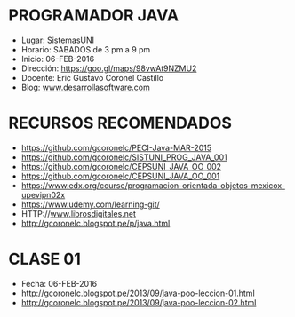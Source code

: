 # PROGRAMADOR JAVA

- Lugar: SistemasUNI
- Horario: SABADOS de 3 pm a 9 pm
- Inicio: 06-FEB-2016
- Dirección: https://goo.gl/maps/98vwAt9NZMU2
- Docente: Eric Gustavo Coronel Castillo
- Blog: www.desarrollasoftware.com


# RECURSOS RECOMENDADOS

- https://github.com/gcoronelc/PECI-Java-MAR-2015
- https://github.com/gcoronelc/SISTUNI_PROG_JAVA_001
- https://github.com/gcoronelc/CEPSUNI_JAVA_OO_002
- https://github.com/gcoronelc/CEPSUNI_JAVA_OO_001
- https://www.edx.org/course/programacion-orientada-objetos-mexicox-upevipn02x
- https://www.udemy.com/learning-git/
- HTTP://www.librosdigitales.net
- http://gcoronelc.blogspot.pe/p/java.html
 

# CLASE 01

- Fecha: 06-FEB-2016
- http://gcoronelc.blogspot.pe/2013/09/java-poo-leccion-01.html
- http://gcoronelc.blogspot.pe/2013/09/java-poo-leccion-02.html

